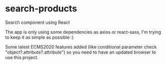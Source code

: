 # search-products
Search component using React

The app is only using some dependencies as axios or react-sass, I'm trying to keep it as simple as possible :)

Some latest ECMS2020 features added (like conditional parameter check "object?.attribute?.attribute") so you need to have an updated browser to use this project.
